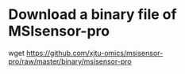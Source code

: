 # Download a binary file of MSIsensor-pro

wget https://github.com/xjtu-omics/msisensor-pro/raw/master/binary/msisensor-pro
